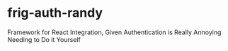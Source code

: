 # frig-auth-randy
Framework for React Integration, Given Authentication is Really Annoying Needing to Do it Yourself 
